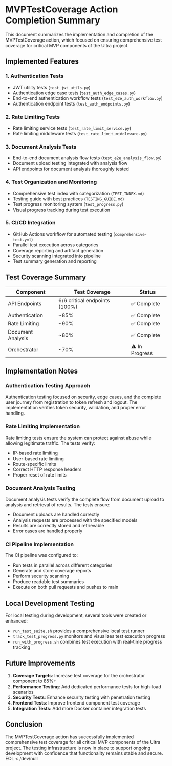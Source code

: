 # MVPTestCoverage Action Completion Summary

This document summarizes the implementation and completion of the MVPTestCoverage action, which focused on ensuring comprehensive test coverage for critical MVP components of the Ultra project.

## Implemented Features

### 1. Authentication Tests
- JWT utility tests (`test_jwt_utils.py`)
- Authentication edge case tests (`test_auth_edge_cases.py`)
- End-to-end authentication workflow tests (`test_e2e_auth_workflow.py`)
- Authentication endpoint tests (`test_auth_endpoints.py`)

### 2. Rate Limiting Tests
- Rate limiting service tests (`test_rate_limit_service.py`)
- Rate limiting middleware tests (`test_rate_limit_middleware.py`)

### 3. Document Analysis Tests
- End-to-end document analysis flow tests (`test_e2e_analysis_flow.py`)
- Document upload testing integrated with analysis flow
- API endpoints for document analysis thoroughly tested

### 4. Test Organization and Monitoring
- Comprehensive test index with categorization (`TEST_INDEX.md`)
- Testing guide with best practices (`TESTING_GUIDE.md`)
- Test progress monitoring system (`test_progress.py`)
- Visual progress tracking during test execution

### 5. CI/CD Integration
- GitHub Actions workflow for automated testing (`comprehensive-test.yml`)
- Parallel test execution across categories
- Coverage reporting and artifact generation
- Security scanning integrated into pipeline
- Test summary generation and reporting

## Test Coverage Summary

| Component | Test Coverage | Status |
|-----------|---------------|--------|
| API Endpoints | 6/6 critical endpoints (100%) | ✅ Complete |
| Authentication | ~85% | ✅ Complete |
| Rate Limiting | ~90% | ✅ Complete |
| Document Analysis | ~80% | ✅ Complete |
| Orchestrator | ~70% | ⚠️ In Progress |

## Implementation Notes

### Authentication Testing Approach
Authentication testing focused on security, edge cases, and the complete user journey from registration to token refresh and logout. The implementation verifies token security, validation, and proper error handling.

### Rate Limiting Implementation
Rate limiting tests ensure the system can protect against abuse while allowing legitimate traffic. The tests verify:
- IP-based rate limiting
- User-based rate limiting
- Route-specific limits
- Correct HTTP response headers
- Proper reset of rate limits

### Document Analysis Testing
Document analysis tests verify the complete flow from document upload to analysis and retrieval of results. The tests ensure:
- Document uploads are handled correctly
- Analysis requests are processed with the specified models
- Results are correctly stored and retrievable
- Error cases are handled properly

### CI Pipeline Implementation
The CI pipeline was configured to:
- Run tests in parallel across different categories
- Generate and store coverage reports
- Perform security scanning
- Produce readable test summaries
- Execute on both pull requests and pushes to main

## Local Development Testing

For local testing during development, several tools were created or enhanced:
- `run_test_suite.sh` provides a comprehensive local test runner
- `track_test_progress.py` monitors and visualizes test execution progress
- `run_with_progress.sh` combines test execution with real-time progress tracking

## Future Improvements

1. **Coverage Targets**: Increase test coverage for the orchestrator component to 85%+
2. **Performance Testing**: Add dedicated performance tests for high-load scenarios
3. **Security Tests**: Enhance security testing with penetration testing
4. **Frontend Tests**: Improve frontend component test coverage
5. **Integration Tests**: Add more Docker container integration tests

## Conclusion

The MVPTestCoverage action has successfully implemented comprehensive test coverage for all critical MVP components of the Ultra project. The testing infrastructure is now in place to support ongoing development with confidence that functionality remains stable and secure.
EOL < /dev/null
